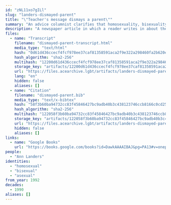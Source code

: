 ```yaml
---
id: "zNL11xo7gILl"
slug: "landers-dismayed-parent"
title: "\"Teacher's message dismays a parent\""
summary: "An advice columnist clarifies that homosexuality, bisexuality, and asexuality are not sexes"
description: "A newspaper article in which a reader writes in about their son being taught in school that there are \"five sexes,\" including homosexual, bisexual, and asexual. The columnist clarifies that the latter three are not sexes, but \"biochemical-genetic alterations.\""
files:
  - name: "Transcript"
    filename: "dismayed-parent-transcript.html"
    media_type: "text/html"
    hash: "0d61d436ccecf4fcf978ee37caf81358591aca2f9e322a298460fa2b620eeaf8"
    hash_algorithm: "sha2-256"
    multihash: "12200d61d436ccecf4fcf978ee37caf81358591aca2f9e322a298460fa2b620eeaf8"
    storage_key: "artifacts/12200d61d436ccecf4fcf978ee37caf81358591aca2f9e322a298460fa2b620eeaf8"
    url: "https://files.acearchive.lgbt/artifacts/landers-dismayed-parent/dismayed-parent-transcript.html"
    lang: "en"
    hidden: false
    aliases: []
  - name: "Citation"
    filename: "dismayed-parent.bib"
    media_type: "text/x-bibtex"
    hash: "58f3b60ba94732cc83f45846427bc9adb40b3c438123746ccb8166c0cd256708"
    hash_algorithm: "sha2-256"
    multihash: "122058f3b60ba94732cc83f45846427bc9adb40b3c438123746ccb8166c0cd256708"
    storage_key: "artifacts/122058f3b60ba94732cc83f45846427bc9adb40b3c438123746ccb8166c0cd256708"
    url: "https://files.acearchive.lgbt/artifacts/landers-dismayed-parent/dismayed-parent.bib"
    hidden: false
    aliases: []
links:
  - name: "Google Books"
    url: "https://books.google.com/books?id=DawkAAAAIBAJ&pg=PA13#v=onepage&q&f=false"
people:
  - "Ann Landers"
identities:
  - "homosexual"
  - "bisexual"
  - "asexual"
from_year: 1992
decades:
  - 1990
aliases: []
---
```

